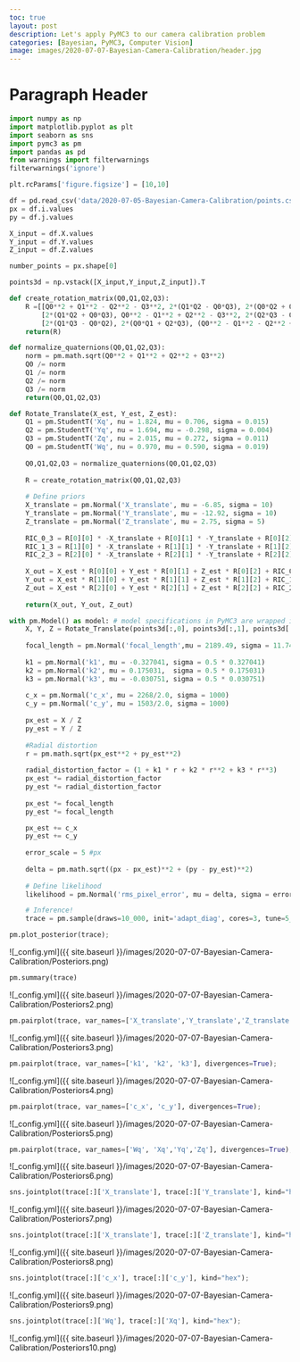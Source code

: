 ```yaml
---
toc: true
layout: post
description: Let's apply PyMC3 to our camera calibration problem
categories: [Bayesian, PyMC3, Computer Vision]
image: images/2020-07-07-Bayesian-Camera-Calibration/header.jpg
---
```


Paragraph Header
===============




```python
import numpy as np
import matplotlib.pyplot as plt
import seaborn as sns
import pymc3 as pm
import pandas as pd
from warnings import filterwarnings
filterwarnings('ignore')

plt.rcParams['figure.figsize'] = [10,10]
```

```python
df = pd.read_csv('data/2020-07-05-Bayesian-Camera-Calibration/points.csv',sep =' ')
px = df.i.values
py = df.j.values

X_input = df.X.values
Y_input = df.Y.values
Z_input = df.Z.values

number_points = px.shape[0]

points3d = np.vstack([X_input,Y_input,Z_input]).T
```


```python
def create_rotation_matrix(Q0,Q1,Q2,Q3):
    R =[[Q0**2 + Q1**2 - Q2**2 - Q3**2, 2*(Q1*Q2 - Q0*Q3), 2*(Q0*Q2 + Q1*Q3)],
        [2*(Q1*Q2 + Q0*Q3), Q0**2 - Q1**2 + Q2**2 - Q3**2, 2*(Q2*Q3 - Q0*Q1)],
        [2*(Q1*Q3 - Q0*Q2), 2*(Q0*Q1 + Q2*Q3), (Q0**2 - Q1**2 - Q2**2 + Q3**2)]]
    return(R)

def normalize_quaternions(Q0,Q1,Q2,Q3):
    norm = pm.math.sqrt(Q0**2 + Q1**2 + Q2**2 + Q3**2)
    Q0 /= norm
    Q1 /= norm
    Q2 /= norm
    Q3 /= norm
    return(Q0,Q1,Q2,Q3)

def Rotate_Translate(X_est, Y_est, Z_est):
    Q1 = pm.StudentT('Xq', nu = 1.824, mu = 0.706, sigma = 0.015)
    Q2 = pm.StudentT('Yq', nu = 1.694, mu = -0.298, sigma = 0.004)
    Q3 = pm.StudentT('Zq', nu = 2.015, mu = 0.272, sigma = 0.011)
    Q0 = pm.StudentT('Wq', nu = 0.970, mu = 0.590, sigma = 0.019)
    
    Q0,Q1,Q2,Q3 = normalize_quaternions(Q0,Q1,Q2,Q3)
    
    R = create_rotation_matrix(Q0,Q1,Q2,Q3)
    
    # Define priors 
    X_translate = pm.Normal('X_translate', mu = -6.85, sigma = 10)
    Y_translate = pm.Normal('Y_translate', mu = -12.92, sigma = 10)
    Z_translate = pm.Normal('Z_translate', mu = 2.75, sigma = 5)
    
    RIC_0_3 = R[0][0] * -X_translate + R[0][1] * -Y_translate + R[0][2] * -Z_translate
    RIC_1_3 = R[1][0] * -X_translate + R[1][1] * -Y_translate + R[1][2] * -Z_translate
    RIC_2_3 = R[2][0] * -X_translate + R[2][1] * -Y_translate + R[2][2] * -Z_translate
    
    X_out = X_est * R[0][0] + Y_est * R[0][1] + Z_est * R[0][2] + RIC_0_3
    Y_out = X_est * R[1][0] + Y_est * R[1][1] + Z_est * R[1][2] + RIC_1_3
    Z_out = X_est * R[2][0] + Y_est * R[2][1] + Z_est * R[2][2] + RIC_2_3
    
    return(X_out, Y_out, Z_out)
```


```python
with pm.Model() as model: # model specifications in PyMC3 are wrapped in a with-statement
    X, Y, Z = Rotate_Translate(points3d[:,0], points3d[:,1], points3d[:,2])
    
    focal_length = pm.Normal('focal_length',mu = 2189.49, sigma = 11.74)
     
    k1 = pm.Normal('k1', mu = -0.327041, sigma = 0.5 * 0.327041)
    k2 = pm.Normal('k2', mu = 0.175031,  sigma = 0.5 * 0.175031)
    k3 = pm.Normal('k3', mu = -0.030751, sigma = 0.5 * 0.030751)
    
    c_x = pm.Normal('c_x', mu = 2268/2.0, sigma = 1000)
    c_y = pm.Normal('c_y', mu = 1503/2.0, sigma = 1000)
    
    px_est = X / Z
    py_est = Y / Z
    
    #Radial distortion
    r = pm.math.sqrt(px_est**2 + py_est**2)
    
    radial_distortion_factor = (1 + k1 * r + k2 * r**2 + k3 * r**3)
    px_est *= radial_distortion_factor
    py_est *= radial_distortion_factor
    
    px_est *= focal_length
    py_est *= focal_length

    px_est += c_x
    py_est += c_y
    
    error_scale = 5 #px
    
    delta = pm.math.sqrt((px - px_est)**2 + (py - py_est)**2)
    
    # Define likelihood
    likelihood = pm.Normal('rms_pixel_error', mu = delta, sigma = error_scale, observed=np.zeros(number_points))

    # Inference!
    trace = pm.sample(draws=10_000, init='adapt_diag', cores=3, tune=5_000)
```



```python
pm.plot_posterior(trace);
```

![_config.yml]({{ site.baseurl }}/images/2020-07-07-Bayesian-Camera-Calibration/Posteriors.png)


```python
pm.summary(trace)
```


![_config.yml]({{ site.baseurl }}/images/2020-07-07-Bayesian-Camera-Calibration/Posteriors2.png)


```python
pm.pairplot(trace, var_names=['X_translate','Y_translate','Z_translate'], divergences=True);
```

![_config.yml]({{ site.baseurl }}/images/2020-07-07-Bayesian-Camera-Calibration/Posteriors3.png)

```python
pm.pairplot(trace, var_names=['k1', 'k2', 'k3'], divergences=True);
```

![_config.yml]({{ site.baseurl }}/images/2020-07-07-Bayesian-Camera-Calibration/Posteriors4.png)

```python
pm.pairplot(trace, var_names=['c_x', 'c_y'], divergences=True);
```

![_config.yml]({{ site.baseurl }}/images/2020-07-07-Bayesian-Camera-Calibration/Posteriors5.png)

```python
pm.pairplot(trace, var_names=['Wq', 'Xq','Yq','Zq'], divergences=True);
```

![_config.yml]({{ site.baseurl }}/images/2020-07-07-Bayesian-Camera-Calibration/Posteriors6.png)


```python
sns.jointplot(trace[:]['X_translate'], trace[:]['Y_translate'], kind="hex");
```

![_config.yml]({{ site.baseurl }}/images/2020-07-07-Bayesian-Camera-Calibration/Posteriors7.png)

```python
sns.jointplot(trace[:]['X_translate'], trace[:]['Z_translate'], kind="hex");
```

![_config.yml]({{ site.baseurl }}/images/2020-07-07-Bayesian-Camera-Calibration/Posteriors8.png)

```python
sns.jointplot(trace[:]['c_x'], trace[:]['c_y'], kind="hex");
```

![_config.yml]({{ site.baseurl }}/images/2020-07-07-Bayesian-Camera-Calibration/Posteriors9.png)

```python
sns.jointplot(trace[:]['Wq'], trace[:]['Xq'], kind="hex");
```


![_config.yml]({{ site.baseurl }}/images/2020-07-07-Bayesian-Camera-Calibration/Posteriors10.png)








